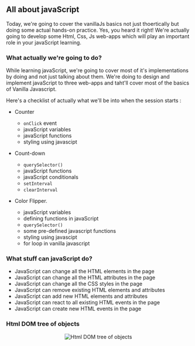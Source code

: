 ## All about javaScript
Today, we're going to cover the vanillaJs basics not just thoertically but doing some actual hands-on practice. Yes, you heard it right! We're actually going to develop some Html, Css, Js web-apps which will play an important role in your javaScript learning.

### What actually we're going to do?
While learning javaScript, we're going to cover most of it's implementations by doing and not just talking about them. We're doing to design and implement javaScript to three web-apps and taht'll cover most of the basics of Vanilla Javascript.

Here's a checklist of actually what we'll be into when the session starts :

* Counter
  * `onClick` event
  * javaScript variables
  * javaScript functions
  * styling using javascipt
 
  
* Count-down 
  * `querySelector()`
  * javaScript functions
  * javaScript conditionals
  * `setInterval`
  * `clearInterval`
 
* Color Flipper.
  * javaScript variables
  * defining functions in javaScript
  * `querySelector()`
  * some pre-defined javascript functions
  * styling using javascipt
  * for loop in vanilla javascript
  
### What stuff can javaScript do?
* JavaScript can change all the HTML elements in the page
* JavaScript can change all the HTML attributes in the page
* JavaScript can change all the CSS styles in the page
* JavaScript can remove existing HTML elements and attributes
* JavaScript can add new HTML elements and attributes
* JavaScript can react to all existing HTML events in the page
* JavaScript can create new HTML events in the page


### Html DOM tree of objects
<p align="center">
  <img src="https://i.ibb.co/z7MfsvG/screely-1621107110994.png" title="Html DOM tree of objects"/>
</p>
